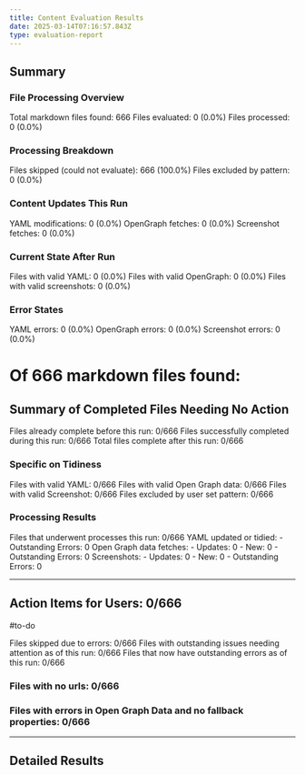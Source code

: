 ```yaml
---
title: Content Evaluation Results
date: 2025-03-14T07:16:57.843Z
type: evaluation-report
---
```


## Summary
### File Processing Overview
Total markdown files found: 666
Files evaluated: 0 (0.0%)
Files processed: 0 (0.0%)

### Processing Breakdown
Files skipped (could not evaluate): 666 (100.0%)
Files excluded by pattern: 0 (0.0%)

### Content Updates This Run
YAML modifications: 0 (0.0%)
OpenGraph fetches: 0 (0.0%)
Screenshot fetches: 0 (0.0%)

### Current State After Run
Files with valid YAML: 0 (0.0%)
Files with valid OpenGraph: 0 (0.0%)
Files with valid screenshots: 0 (0.0%)

### Error States
YAML errors: 0 (0.0%)
OpenGraph errors: 0 (0.0%)
Screenshot errors: 0 (0.0%)

# Of 666 markdown files found:

   ## Summary of Completed Files Needing No Action
   Files already complete before this run: 0/666
   Files successfully completed during this run: 0/666
   Total files complete after this run: 0/666
  
   ### Specific on Tidiness
   Files with valid YAML: 0/666
   Files with valid Open Graph data: 0/666
   Files with valid Screenshot: 0/666
   Files excluded by user set pattern: 0/666

   ### Processing Results
   Files that underwent processes this run: 0/666
   YAML updated or tidied:
    - Outstanding Errors: 0
   Open Graph data fetches:
    - Updates: 0
    - New: 0
    - Outstanding Errors: 0
   Screenshots:
    - Updates: 0
    - New: 0
    - Outstanding Errors: 0

---

## Action Items for Users: 0/666
  #to-do

   Files skipped due to errors: 0/666
   Files with outstanding issues needing attention as of this run: 0/666
   Files that now have outstanding errors as of this run: 0/666

  ### Files with no urls: 0/666

  

  ### Files with errors in Open Graph Data and no fallback properties: 0/666

  

---

## Detailed Results


